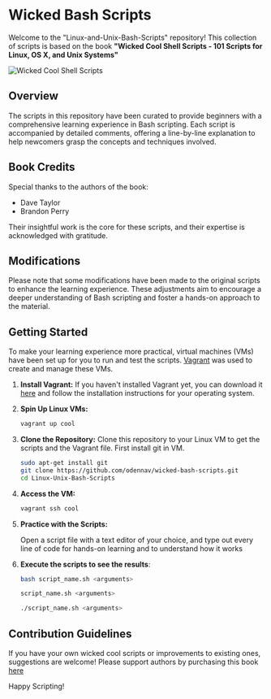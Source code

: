 # Wicked Bash Scripts

Welcome to the "Linux-and-Unix-Bash-Scripts" repository!
This collection of scripts is based on the book **"Wicked Cool Shell Scripts - 101 Scripts for Linux, OS X, and Unix Systems"**

![Wicked Cool Shell Scripts](https://m.media-amazon.com/images/I/91yPEGKwJ1L._AC_UF350,350_QL50_.jpg)

## Overview

The scripts in this repository have been curated to provide beginners with a comprehensive learning experience in Bash scripting. Each script is accompanied by detailed comments, offering a line-by-line explanation to help newcomers grasp the concepts and techniques involved.

## Book Credits

Special thanks to the authors of the book:
- Dave Taylor
- Brandon Perry

Their insightful work is the core for these scripts, and their expertise is acknowledged with gratitude.

## Modifications

Please note that some modifications have been made to the original scripts to enhance the learning experience. These adjustments aim to encourage a deeper understanding of Bash scripting and foster a hands-on approach to the material.

## Getting Started

To make your learning experience more practical, virtual machines (VMs) have been set up for you to run and test the scripts. [Vagrant](https://www.vagrantup.com/) was used to create and manage these VMs.

1. **Install Vagrant:**
   If you haven't installed Vagrant yet, you can download it [here](https://www.vagrantup.com/downloads.html) and follow the installation instructions for your operating system.

2. **Spin Up Linux VMs:**
   ```bash
   vagrant up cool
   ```

3. **Clone the Repository:**
   Clone this repository to your Linux VM to get the scripts and the Vagrant file.
   First install git in VM.
   ```bash
   sudo apt-get install git
   git clone https://github.com/odennav/wicked-bash-scripts.git
   cd Linux-Unix-Bash-Scripts
   ```

4. **Access the VM:**
   ```bash
   vagrant ssh cool

5. **Practice with the Scripts:**

   Open a script file with a text editor of your choice, and type out every line of code for hands-on learning and to understand how it works


6. **Execute the scripts to see the results**:
   ```bash
   bash script_name.sh <arguments>
   ```

   ```bash
   script_name.sh <arguments>
   ```

   ```bash
   ./script_name.sh <arguments>
   ```


## Contribution Guidelines

If you have your own wicked cool scripts or improvements to existing ones, suggestions are welcome! Please support authors by purchasing this book [here](https://www.amazon.com/Wicked-Cool-Shell-Scripts-2nd/dp/1593276028)

Happy Scripting!

